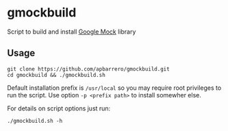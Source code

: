 gmockbuild
==========

Script to build and install [Google Mock](https://code.google.com/p/googlemock/) library

## Usage ##

```shell
git clone https://github.com/apbarrero/gmockbuild.git
cd gmockbuild && ./gmockbuild.sh
```

Default installation prefix is `/usr/local` so you may require root privileges to run the script.
Use option `-p <prefix path>` to install somewher else.

For details on script options just run:

```shell
./gmockbuild.sh -h
```
